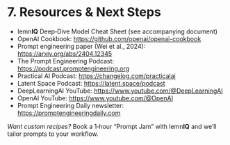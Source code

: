 # 7. Resources & Next Steps

* lemn**IQ** Deep‑Dive Model Cheat Sheet (see accompanying document)
* OpenAI Cookbook: <https://github.com/openai/openai-cookbook>
* Prompt engineering paper (Wei et al., 2024): <https://arxiv.org/abs/2404.12345>
* The Prompt Engineering Podcast: <https://podcast.promptengineering.org>
* Practical AI Podcast: <https://changelog.com/practicalai>
* Latent Space Podcast: <https://latent.space/podcast>
* DeepLearningAI YouTube: <https://www.youtube.com/@DeepLearningAI>
* OpenAI YouTube: <https://www.youtube.com/@OpenAI>
* Prompt Engineering Daily newsletter: <https://promptengineeringdaily.com>

*Want custom recipes?* Book a 1‑hour “Prompt Jam” with lemn**IQ** and we’ll tailor prompts to your workflow.
